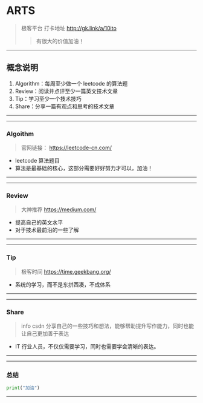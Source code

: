 # ARTS
> 极客平台 打卡地址 http://gk.link/a/10ito
>> 有很大的价值加油！


***
## 概念说明
1. Algorithm：每周至少做一个 leetcode 的算法题
2. Review：阅读并点评至少一篇英文技术文章
3. Tip：学习至少一个技术技巧
4. Share：分享一篇有观点和思考的技术文章
***


***
### Algoithm
> 官网链接： https://leetcode-cn.com/
* leetcode 算法题目 
* 算法是最基础的核心，这部分需要好好努力才可以，加油！
***

***
### Review 
> 大神推荐 https://medium.com/
* 提高自己的英文水平
* 对于技术最前沿的一些了解

***


***
### Tip
> 极客时间 https://time.geekbang.org/
* 系统的学习，而不是东拼西凑，不成体系
***


***
### Share 
> info csdn 分享自己的一些技巧和想法，能够帮助提升写作能力，同时也能让自己更加善于表达
* IT 行业人员，不仅仅需要学习，同时也需要学会清晰的表达。
***


***
### 总结
```python
print("加油")
```
***